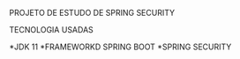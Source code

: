 PROJETO DE ESTUDO DE SPRING SECURITY

TECNOLOGIA USADAS

*JDK 11
*FRAMEWORKD SPRING BOOT
*SPRING SECURITY

